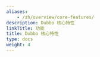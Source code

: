```yaml
---
aliases:
    - /zh/overview/core-features/
description: Dubbo 核心特性
linkTitle: 功能
title: Dubbo 核心特性
type: docs
weight: 4
---
```

